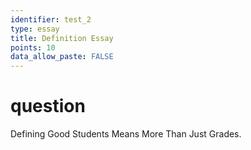 ```yaml
---
identifier: test_2
type: essay
title: Definition Essay
points: 10
data_allow_paste: FALSE
---
```

# question
Defining Good Students Means More Than Just Grades.

